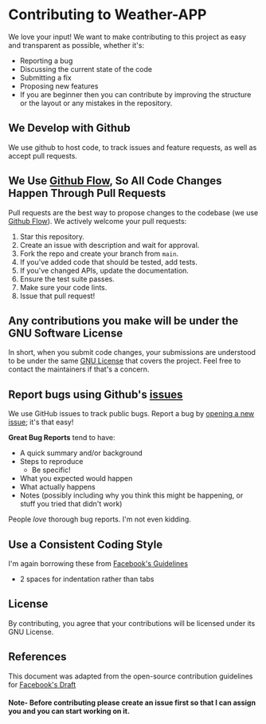 # Contributing to Weather-APP

We love your input! We want to make contributing to this project as easy and transparent as possible, whether it's:

- Reporting a bug
- Discussing the current state of the code
- Submitting a fix
- Proposing new features
- If you are beginner then you can contribute by improving the structure or the layout or any mistakes in the repository.

## We Develop with Github

We use github to host code, to track issues and feature requests, as well as accept pull requests.

## We Use [Github Flow](https://guides.github.com/introduction/flow/index.html), So All Code Changes Happen Through Pull Requests

Pull requests are the best way to propose changes to the codebase (we use [Github Flow](https://guides.github.com/introduction/flow/index.html)). We actively welcome your pull requests:

1. Star this repository.
2. Create an issue with description and wait for approval.
3. Fork the repo and create your branch from `main`.
4. If you've added code that should be tested, add tests.
5. If you've changed APIs, update the documentation.
6. Ensure the test suite passes.
7. Make sure your code lints.
8. Issue that pull request!

## Any contributions you make will be under the GNU Software License

In short, when you submit code changes, your submissions are understood to be under the same [GNU License](http://choosealicense.com/licenses/mit/) that covers the project. Feel free to contact the maintainers if that's a concern.

## Report bugs using Github's [issues](https://github.com/briandk/transcriptase-atom/issues)

We use GitHub issues to track public bugs. Report a bug by [opening a new issue](https://github.com/krishbala49/weather_app/issues/new); it's that easy!

**Great Bug Reports** tend to have:

- A quick summary and/or background
- Steps to reproduce
  - Be specific!
- What you expected would happen
- What actually happens
- Notes (possibly including why you think this might be happening, or stuff you tried that didn't work)

People _love_ thorough bug reports. I'm not even kidding.

## Use a Consistent Coding Style

I'm again borrowing these from [Facebook's Guidelines](https://github.com/facebook/draft-js/blob/a9316a723f9e918afde44dea68b5f9f39b7d9b00/CONTRIBUTING.md)

- 2 spaces for indentation rather than tabs

## License

By contributing, you agree that your contributions will be licensed under its GNU License.

## References

This document was adapted from the open-source contribution guidelines for [Facebook's Draft](https://github.com/facebook/draft-js/blob/a9316a723f9e918afde44dea68b5f9f39b7d9b00/CONTRIBUTING.md)

#### Note- Before contributing please create an issue first so that I can assign you and you can start working on it.
